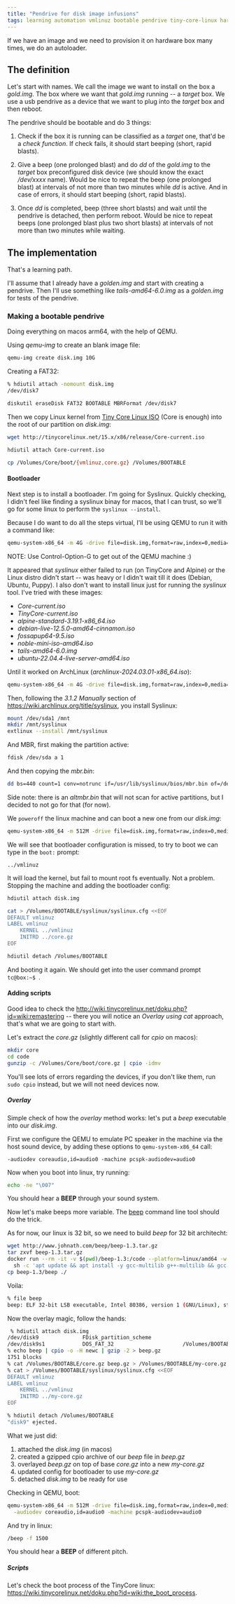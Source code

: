 ```yaml
---
title: "Pendrive for disk image infusions"
tags: learning automation vmlinuz bootable pendrive tiny-core-linux hardware
---
```


If we have an image and we need to provision it on hardware box many times, we do an autoloader.

## The definition

Let's start with names. We call the image we want to install on the box a *gold.img*. The box where
we want that *gold.img* running -- a *target* box. We use a usb pendrive as a device that we want to
plug into the *target* box and then reboot.

The pendrive should be bootable and do 3 things:

1. Check if the box it is running can be classified as a *target* one, that'd be a *check function*.
   If check fails, it should start beeping (short, rapid blasts).

2. Give a beep (one prolonged blast) and do *dd* of the *gold.img* to the *target* box preconfigured
   disk device (we should know the exact */dev/xxxx* name). Would be nice to repeat the beep
   (one prolonged blast) at intervals of not more than two minutes while *dd*
   is active. And in case of errors, it should start beeping (short, rapid blasts).

3. Once *dd* is completed, beep (three short blasts) and wait until the pendrive is detached, then
   perform reboot. Would be nice to repeat beeps (one prolonged blast plus two short blasts) at
   intervals of not more than two minutes while waiting.

## The implementation

That's a learning path.

I'll assume that I already have a *golden.img* and start with creating a pendrive. Then I'll use something
like *tails-amd64-6.0.img* as a *golden.img* for tests of the pendrive.

### Making a bootable pendrive

Doing everything on macos arm64, with the help of QEMU.

Using *qemu-img* to create an blank image file:

```bash
qemu-img create disk.img 10G
```

Creating a FAT32:

```bash
% hdiutil attach -nomount disk.img
/dev/disk7
```

```bash
diskutil eraseDisk FAT32 BOOTABLE MBRFormat /dev/disk7
```

Then we copy Linux kernel from [Tiny Core Linux ISO](http://tinycorelinux.net/downloads.html) (Core is enough)
into the root of our partition on *disk.img*:

```bash
wget http://tinycorelinux.net/15.x/x86/release/Core-current.iso

hdiutil attach Core-current.iso

cp /Volumes/Core/boot/{vmlinuz,core.gz} /Volumes/BOOTABLE
```

#### Bootloader

Next step is to install a bootloader. I'm going for Syslinux. Quickly checking, I didn't feel like
finding a syslinux binay for macos, that I can trust, so we'll go for some linux to perform the
`syslinux --install`.

Because I do want to do all the steps virtual, I'll be using QEMU to run it with a command like:

```bash
qemu-system-x86_64 -m 4G -drive file=disk.img,format=raw,index=0,media=disk -boot d -cdrom Core-current.iso 
```

NOTE: Use Control-Option-G to get out of the QEMU machine :)

It appeared that *syslinux* either failed to run (on TinyCore and Alpine) or the Linux distro didn't start
-- was heavy or I didn't wait till it does (Debian, Ubuntu, Puppy). I also don't want to install linux just
for running the *syslinux* tool.  I've tried with these images:

- *Core-current.iso*
- *TinyCore-current.iso*
- *alpine-standard-3.19.1-x86_64.iso*
- *debian-live-12.5.0-amd64-cinnamon.iso*
- *fossapup64-9.5.iso*
- *noble-mini-iso-amd64.iso*
- *tails-amd64-6.0.img*
- *ubuntu-22.04.4-live-server-amd64.iso*

Until it worked on ArchLinux (*archlinux-2024.03.01-x86_64.iso*):

```bash
qemu-system-x86_64 -m 4G -drive file=disk.img,format=raw,index=0,media=disk -boot d -cdrom archlinux-2024.03.01-x86_64.iso
```

Then, following the *3.1.2 Manually* section of https://wiki.archlinux.org/title/syslinux, you install Syslinux:

```bash
mount /dev/sda1 /mnt
mkdir /mnt/syslinux
extlinux --install /mnt/syslinux
```

And MBR, first making the partition active:

```bash
fdisk /dev/sda a 1
```

And then copying the *mbr.bin*:

```bash
dd bs=440 count=1 conv=notrunc if=/usr/lib/syslinux/bios/mbr.bin of=/dev/sda
```

Side note: there is an *altmbr.bin* that will not scan for active partitions, but I decided to not go for that (for now).

We `poweroff` the linux machine and can boot a new one from our *disk.img*:

```bash
qemu-system-x86_64 -m 512M -drive file=disk.img,format=raw,index=0,media=disk -boot c
```

We will see that bootloader configuration is missed, to try to boot we can type in the `boot:` prompt:

```
../vmlinuz
```

It will load the kernel, but fail to mount root fs eventually. Not a problem. Stopping the machine and adding the
bootloader config:

```bash
hdiutil attach disk.img

cat > /Volumes/BOOTABLE/syslinux/syslinux.cfg <<EOF
DEFAULT vmlinuz
LABEL vmlinuz
    KERNEL ../vmlinuz
    INITRD ../core.gz
EOF

hdiutil detach /Volumes/BOOTABLE
```

And booting it again. We should get into the user command prompt `tc@box:~$ `.


#### Adding scripts

Good idea to check the http://wiki.tinycorelinux.net/doku.php?id=wiki:remastering -- there you will notice an *Overlay using cat* approach, that's what we are going to start with.

Let's extract the *core.gz* (slightly different call for *cpio* on macos):

```bash
mkdir core
cd code
gunzip -c /Volumes/Core/boot/core.gz | cpio -idmv
```

You'll see lots of errors regarding the devices, if you don't like them, run `sudo cpio` instead, but we will not need devices now.

##### Overlay

Simple check of how the *overlay* method works: let's put a *beep* executable into our *disk.img*.

First we configure the QEMU to emulate PC speaker in the machine via the host sound device, by adding these options to
`qemu-system-x86_64` call:

```
-audiodev coreaudio,id=audio0 -machine pcspk-audiodev=audio0
```

Now when you boot into linux, try running:

```bash
echo -ne "\007"
```

You should hear a **BEEP** through your sound system.

Now let's make beeps more variable. The [beep](https://github.com/johnath/beep/) command line tool should do the trick.

As for now, our linux is 32 bit, so we need to build *beep* for 32 bit architecht:

```bash
wget http://www.johnath.com/beep/beep-1.3.tar.gz
tar zxvf beep-1.3.tar.gz
docker run --rm -it -v $(pwd)/beep-1.3:/code --platform=linux/amd64 -w /code ubuntu:22.04 \
  sh -c 'apt update && apt install -y gcc-multilib g++-multilib && gcc -m32 --static -o beep beep.c'
cp beep-1.3/beep ./
```

Voila:

```bash
% file beep
beep: ELF 32-bit LSB executable, Intel 80386, version 1 (GNU/Linux), statically linked, BuildID[sha1]=2ef1d7d5633c8d375334e3a92739a18f4c48a157, for GNU/Linux 3.2.0, not stripped
```

Now the overlay magic, follow the hands:

```bash
 % hdiutil attach disk.img
/dev/disk9          	FDisk_partition_scheme
/dev/disk9s1        	DOS_FAT_32                     	/Volumes/BOOTABLE
% echo beep | cpio -o -H newc | gzip -2 > beep.gz
1751 blocks
% cat /Volumes/BOOTABLE/core.gz beep.gz > /Volumes/BOOTABLE/my-core.gz
% cat > /Volumes/BOOTABLE/syslinux/syslinux.cfg <<EOF
DEFAULT vmlinuz
LABEL vmlinuz
    KERNEL ../vmlinuz
    INITRD ../my-core.gz
EOF

% hdiutil detach /Volumes/BOOTABLE
"disk9" ejected.
```

What we just did:

1. attached the *disk.img* (in macos)
2. created a gzipped cpio archive of our *beep* file in *beep.gz*
3. overlayed *beep.gz* on top of base *core.gz* into a new *my-core.gz*
4. updated config for bootloader to use *my-core.gz*
5. detached *disk.img* to be ready for use

Checking in QEMU, boot:

```bash
qemu-system-x86_64 -m 512M -drive file=disk.img,format=raw,index=0,media=disk -boot c \
  -audiodev coreaudio,id=audio0 -machine pcspk-audiodev=audio0
```

And try in linux:

```bash
/beep -f 1500
```

You should hear a **BEEP** of different pitch.


##### Scripts

Let's check the boot process of the TinyCore linux: https://wiki.tinycorelinux.net/doku.php?id=wiki:the_boot_process.

